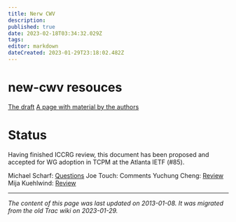 ```yaml
---
title: Nerw CWV
description: 
published: true
date: 2023-02-18T03:34:32.029Z
tags: 
editor: markdown
dateCreated: 2023-01-29T23:18:02.482Z
---
```


# new-cwv resouces 
[The draft](http://tools.ietf.org/html/draft-fairhurst-tcpm-newcwv)
[A page with material by the authors](http://www.erg.abdn.ac.uk/groups/tsvwg/wiki/30c64/newcwv.html)
# Status
Having finished ICCRG review, this document has been proposed and accepted for WG adoption in TCPM at the Atlanta IETF (#85).

Michael Scharf: [Questions](http://oakham.cs.ucl.ac.uk/pipermail/iccrg/2012-June/001036.html)
Joe Touch: Comments
Yuchung Cheng: [Review](http://oakham.cs.ucl.ac.uk/pipermail/iccrg/2012-July/001039.html)
Mija Kuehlwind: [Review](http://oakham.cs.ucl.ac.uk/pipermail/iccrg/2012-August/001053.html)
&nbsp;
&nbsp;
&nbsp;

---

*The content of this page was last updated on 2013-01-08. It was migrated from the old Trac wiki on 2023-01-29.*
